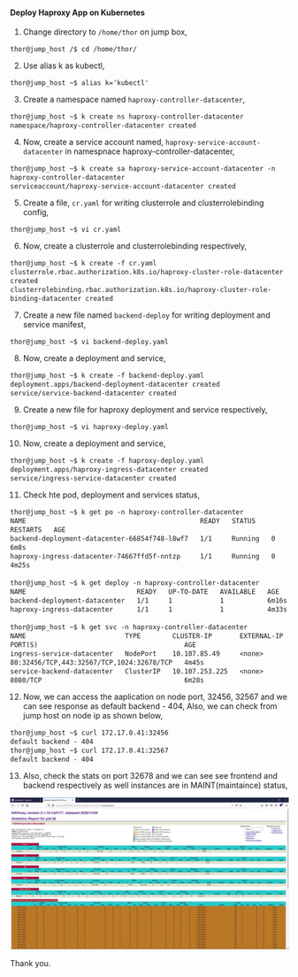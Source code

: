 #### Deploy Haproxy App on Kubernetes

1. Change directory to `/home/thor` on jump box,

```
thor@jump_host /$ cd /home/thor/
```

2. Use alias k as kubectl,

```
thor@jump_host ~$ alias k='kubectl'
```

3. Create a namespace named `haproxy-controller-datacenter`,

```
thor@jump_host ~$ k create ns haproxy-controller-datacenter
namespace/haproxy-controller-datacenter created
```

4. Now, create a service account named, `haproxy-service-account-datacenter` in namespnace haproxy-controller-datacenter,

```
thor@jump_host ~$ k create sa haproxy-service-account-datacenter -n haproxy-controller-datacenter
serviceaccount/haproxy-service-account-datacenter created
```

5. Create a file, `cr.yaml` for writing clusterrole and clusterrolebinding config,

```
thor@jump_host ~$ vi cr.yaml
```

6. Now, create a clusterrole and clusterrolebinding respectively, 

```
thor@jump_host ~$ k create -f cr.yaml
clusterrole.rbac.authorization.k8s.io/haproxy-cluster-role-datacenter created
clusterrolebinding.rbac.authorization.k8s.io/haproxy-cluster-role-binding-datacenter created
```

7. Create a new file named `backend-deploy` for writing deployment and service manifest,

```
thor@jump_host ~$ vi backend-deploy.yaml
```

8. Now, create a deployment and service,

```
thor@jump_host ~$ k create -f backend-deploy.yaml
deployment.apps/backend-deployment-datacenter created
service/service-backend-datacenter created
```

9. Create a new file for haproxy deployment and service respectively,

```
thor@jump_host ~$ vi haproxy-deploy.yaml
```

10. Now, create a deployment and service,

```
thor@jump_host ~$ k create -f haproxy-deploy.yaml
deployment.apps/haproxy-ingress-datacenter created
service/ingress-service-datacenter created
```

11. Check hte pod, deployment and services status,

```
thor@jump_host ~$ k get po -n haproxy-controller-datacenter
NAME                                            READY   STATUS    RESTARTS   AGE
backend-deployment-datacenter-66854f748-l8wf7   1/1     Running   0          6m8s
haproxy-ingress-datacenter-74667ffd5f-nntzp     1/1     Running   0          4m25s

thor@jump_host ~$ k get deploy -n haproxy-controller-datacenter
NAME                            READY   UP-TO-DATE   AVAILABLE   AGE
backend-deployment-datacenter   1/1     1            1           6m16s
haproxy-ingress-datacenter      1/1     1            1           4m33s

thor@jump_host ~$ k get svc -n haproxy-controller-datacenter
NAME                         TYPE        CLUSTER-IP       EXTERNAL-IP   PORT(S)                                     AGE
ingress-service-datacenter   NodePort    10.107.85.49     <none>        80:32456/TCP,443:32567/TCP,1024:32678/TCP   4m45s
service-backend-datacenter   ClusterIP   10.107.253.225   <none>        8080/TCP                                    6m28s
```

12. Now, we can access the aaplication on node port, 32456, 32567 and we can see response as default backend - 404,
Also, we can check from jump host on node ip as shown below,

```
thor@jump_host ~$ curl 172.17.0.41:32456
default backend - 404
thor@jump_host ~$ curl 172.17.0.41:32567
default backend - 404
```

13. Also, check the stats on port 32678 and we can see see frontend and backend respectively as well instances are in MAINT(maintaince) status,

![HAProxy Stats Dashboard](/images/HaproxyStats.JPG)

Thank you.
